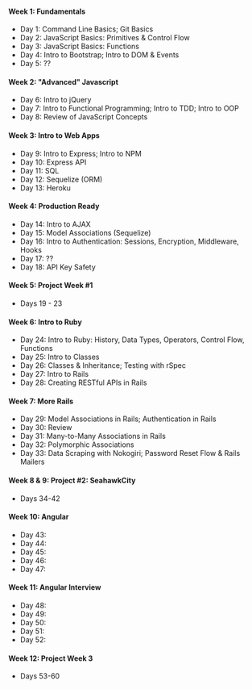 #### Week 1: Fundamentals
- Day 1: Command Line Basics; Git Basics
- Day 2: JavaScript Basics: Primitives & Control Flow
- Day 3: JavaScript Basics: Functions
- Day 4: Intro to Bootstrap; Intro to DOM & Events
- Day 5: ??

#### Week 2: "Advanced" Javascript
- Day 6: Intro to jQuery
- Day 7: Intro to Functional Programming; Intro to TDD; Intro to OOP
- Day 8: Review of JavaScript Concepts

#### Week 3: Intro to Web Apps
- Day 9: Intro to Express; Intro to NPM
- Day 10: Express API
- Day 11: SQL
- Day 12: Sequelize (ORM)
- Day 13: Heroku

#### Week 4: Production Ready
- Day 14: Intro to AJAX
- Day 15: Model Associations (Sequelize)
- Day 16: Intro to Authentication: Sessions, Encryption, Middleware, Hooks
- Day 17: ??
- Day 18: API Key Safety

#### Week 5: Project Week #1
- Days 19 - 23

#### Week 6: Intro to Ruby
- Day 24: Intro to Ruby: History, Data Types, Operators, Control Flow, Functions
- Day 25: Intro to Classes
- Day 26: Classes & Inheritance; Testing with rSpec
- Day 27: Intro to Rails
- Day 28: Creating RESTful APIs in Rails

#### Week 7: More Rails
- Day 29: Model Associations in Rails; Authentication in Rails
- Day 30: Review
- Day 31: Many-to-Many Associations in Rails
- Day 32: Polymorphic Associations
- Day 33: Data Scraping with Nokogiri; Password Reset Flow & Rails Mailers

#### Week 8 & 9: Project #2: SeahawkCity
- Days 34-42
  
#### Week 10: Angular 
- Day 43:
- Day 44:
- Day 45:
- Day 46:
- Day 47: 

#### Week 11: Angular Interview
- Day 48: 
- Day 49: 
- Day 50: 
- Day 51: 
- Day 52: 

#### Week 12: Project Week 3
- Days 53-60
